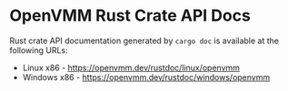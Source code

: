 # OpenVMM Rust Crate API Docs

Rust crate API documentation generated by `cargo doc` is available at the
following URLs:

- Linux x86 - <https://openvmm.dev/rustdoc/linux/openvmm>
- Windows x86 - <https://openvmm.dev/rustdoc/windows/openvmm>
